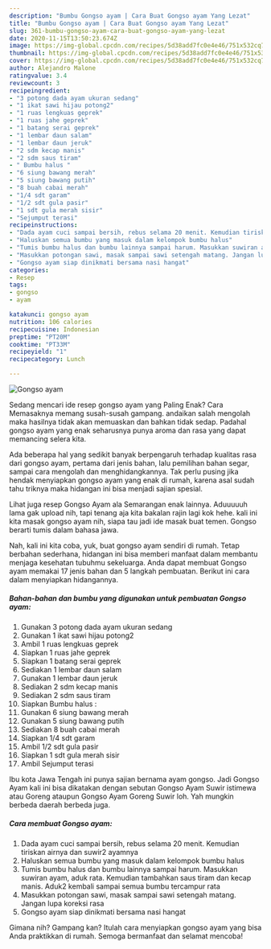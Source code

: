 ```yaml
---
description: "Bumbu Gongso ayam | Cara Buat Gongso ayam Yang Lezat"
title: "Bumbu Gongso ayam | Cara Buat Gongso ayam Yang Lezat"
slug: 361-bumbu-gongso-ayam-cara-buat-gongso-ayam-yang-lezat
date: 2020-11-15T13:50:23.674Z
image: https://img-global.cpcdn.com/recipes/5d38add7fc0e4e46/751x532cq70/gongso-ayam-foto-resep-utama.jpg
thumbnail: https://img-global.cpcdn.com/recipes/5d38add7fc0e4e46/751x532cq70/gongso-ayam-foto-resep-utama.jpg
cover: https://img-global.cpcdn.com/recipes/5d38add7fc0e4e46/751x532cq70/gongso-ayam-foto-resep-utama.jpg
author: Alejandro Malone
ratingvalue: 3.4
reviewcount: 3
recipeingredient:
- "3 potong dada ayam ukuran sedang"
- "1 ikat sawi hijau potong2"
- "1 ruas lengkuas geprek"
- "1 ruas jahe geprek"
- "1 batang serai geprek"
- "1 lembar daun salam"
- "1 lembar daun jeruk"
- "2 sdm kecap manis"
- "2 sdm saus tiram"
- " Bumbu halus "
- "6 siung bawang merah"
- "5 siung bawang putih"
- "8 buah cabai merah"
- "1/4 sdt garam"
- "1/2 sdt gula pasir"
- "1 sdt gula merah sisir"
- "Sejumput terasi"
recipeinstructions:
- "Dada ayam cuci sampai bersih, rebus selama 20 menit. Kemudian tiriskan airnya dan suwir2 ayamnya"
- "Haluskan semua bumbu yang masuk dalam kelompok bumbu halus"
- "Tumis bumbu halus dan bumbu lainnya sampai harum. Masukkan suwiran ayam, aduk rata. Kemudian tambahkan saus tiram dan kecap manis. Aduk2 kembali sampai semua bumbu tercampur rata"
- "Masukkan potongan sawi, masak sampai sawi setengah matang. Jangan lupa koreksi rasa"
- "Gongso ayam siap dinikmati bersama nasi hangat"
categories:
- Resep
tags:
- gongso
- ayam

katakunci: gongso ayam 
nutrition: 106 calories
recipecuisine: Indonesian
preptime: "PT20M"
cooktime: "PT33M"
recipeyield: "1"
recipecategory: Lunch

---
```



![Gongso ayam](https://img-global.cpcdn.com/recipes/5d38add7fc0e4e46/751x532cq70/gongso-ayam-foto-resep-utama.jpg)

Sedang mencari ide resep gongso ayam yang Paling Enak? Cara Memasaknya memang susah-susah gampang. andaikan salah mengolah maka hasilnya tidak akan memuaskan dan bahkan tidak sedap. Padahal gongso ayam yang enak seharusnya punya aroma dan rasa yang dapat memancing selera kita.

Ada beberapa hal yang sedikit banyak berpengaruh terhadap kualitas rasa dari gongso ayam, pertama dari jenis bahan, lalu pemilihan bahan segar, sampai cara mengolah dan menghidangkannya. Tak perlu pusing jika hendak menyiapkan gongso ayam yang enak di rumah, karena asal sudah tahu triknya maka hidangan ini bisa menjadi sajian spesial.

Lihat juga resep Gongso Ayam ala Semarangan enak lainnya. Aduuuuuh lama gak upload nih, tapi tenang aja kita bakalan rajin lagi kok hehe. kali ini kita masak gongso ayam nih, siapa tau jadi ide masak buat temen. Gongso berarti tumis dalam bahasa jawa.


Nah, kali ini kita coba, yuk, buat gongso ayam sendiri di rumah. Tetap berbahan sederhana, hidangan ini bisa memberi manfaat dalam membantu menjaga kesehatan tubuhmu sekeluarga. Anda dapat membuat Gongso ayam memakai 17 jenis bahan dan 5 langkah pembuatan. Berikut ini cara dalam menyiapkan hidangannya.

<!--inarticleads1-->

##### Bahan-bahan dan bumbu yang digunakan untuk pembuatan Gongso ayam:

1. Gunakan 3 potong dada ayam ukuran sedang
1. Gunakan 1 ikat sawi hijau potong2
1. Ambil 1 ruas lengkuas geprek
1. Siapkan 1 ruas jahe geprek
1. Siapkan 1 batang serai geprek
1. Sediakan 1 lembar daun salam
1. Gunakan 1 lembar daun jeruk
1. Sediakan 2 sdm kecap manis
1. Sediakan 2 sdm saus tiram
1. Siapkan  Bumbu halus :
1. Gunakan 6 siung bawang merah
1. Gunakan 5 siung bawang putih
1. Sediakan 8 buah cabai merah
1. Siapkan 1/4 sdt garam
1. Ambil 1/2 sdt gula pasir
1. Siapkan 1 sdt gula merah sisir
1. Ambil Sejumput terasi


Ibu kota Jawa Tengah ini punya sajian bernama ayam gongso. Jadi Gongso Ayam kali ini bisa dikatakan dengan sebutan Gongso Ayam Suwir istimewa atau Goreng ataupun Gongso Ayam Goreng Suwir loh. Yah mungkin berbeda daerah berbeda juga. 

<!--inarticleads2-->

##### Cara membuat Gongso ayam:

1. Dada ayam cuci sampai bersih, rebus selama 20 menit. Kemudian tiriskan airnya dan suwir2 ayamnya
1. Haluskan semua bumbu yang masuk dalam kelompok bumbu halus
1. Tumis bumbu halus dan bumbu lainnya sampai harum. Masukkan suwiran ayam, aduk rata. Kemudian tambahkan saus tiram dan kecap manis. Aduk2 kembali sampai semua bumbu tercampur rata
1. Masukkan potongan sawi, masak sampai sawi setengah matang. Jangan lupa koreksi rasa
1. Gongso ayam siap dinikmati bersama nasi hangat




Gimana nih? Gampang kan? Itulah cara menyiapkan gongso ayam yang bisa Anda praktikkan di rumah. Semoga bermanfaat dan selamat mencoba!
